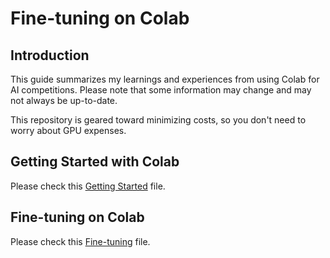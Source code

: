 # Fine-tuning on Colab
## Introduction
This guide summarizes my learnings and experiences from using Colab for AI competitions. Please note that some information may change and may not always be up-to-date.

This repository is geared toward minimizing costs, so you don't need to worry about GPU expenses.

## Getting Started with Colab

Please check this [Getting Started](getting_started.md) file.

## Fine-tuning on Colab

Please check this [Fine-tuning](finetune.md) file.
